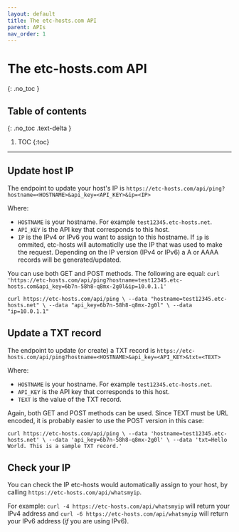 ```yaml
---
layout: default
title: The etc-hosts.com API
parent: APIs
nav_order: 1
---
```


# The etc-hosts.com API
{: .no_toc }

## Table of contents
{: .no_toc .text-delta }

1. TOC
{:toc}

---

## Update host IP

The endpoint to update your host's IP is `https://etc-hosts.com/api/ping?hostname=<HOSTNAME>&api_key=<API_KEY>&ip=<IP>`

Where:
- `HOSTNAME` is your hostname. For example `test12345.etc-hosts.net`.
- `API_KEY` is the API key that corresponds to this host.
- `IP` is the IPv4 or IPv6 you want to assign to this hostname. If `ip` is ommited, etc-hosts will automaticlly use the IP that was 
used to make the request. Depending on the IP version (IPv4 or IPv6) a A or AAAA records will be generated/updated.

You can use both GET and POST methods. The following are equal: 
`curl 'https://etc-hosts.com/api/ping?hostname=test12345.etc-hosts.com&api_key=6b7n-58h8-q8mx-2g0l&ip=10.0.1.1'`

`curl https://etc-hosts.com/api/ping \
--data "hostname=test12345.etc-hosts.net" \
--data "api_key=6b7n-58h8-q8mx-2g0l" \
--data "ip=10.0.1.1"`

## Update a TXT record

The endpoint to update (or create) a TXT record is `https://etc-hosts.com/api/ping?hostname=<HOSTNAME>&api_key=<API_KEY>&txt=<TEXT>`

Where:

- `HOSTNAME` is your hostname. For example `test12345.etc-hosts.net`.
- `API_KEY` is the API key that corresponds to this host.
- `TEXT` is the value of the TXT record.

Again, both GET and POST methods can be used. Since TEXT must be URL encoded, it is probably easier to use the POST version in this case: 

`curl https://etc-hosts.com/api/ping \
--data 'hostname=test12345.etc-hosts.net' \
--data 'api_key=6b7n-58h8-q8mx-2g0l' \
--data 'txt=Hello World. This is a sample TXT record.'`

## Check your IP

You can check the IP etc-hosts would automatically assign to your host, by calling `https://etc-hosts.com/api/whatsmyip`.

For example: `curl -4 https://etc-hosts.com/api/whatsmyip` will return your IPv4 address and `curl -6 https://etc-hosts.com/api/whatsmyip` will return your IPv6 address (*if* you are using IPv6).
